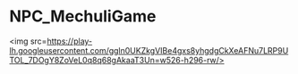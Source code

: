 # NPC_MechuliGame
<img src=https://play-lh.googleusercontent.com/ggln0UKZkgVIBe4gxs8yhgdgCkXeAFNu7LRP9UTOL_7DOgY8ZoVeL0q8q68gAkaaT3Un=w526-h296-rw/>
<a href="https://play.google.com/store/apps/details?id=com.Rteam.MechuliGame&hl=ko-KR" ></a>
